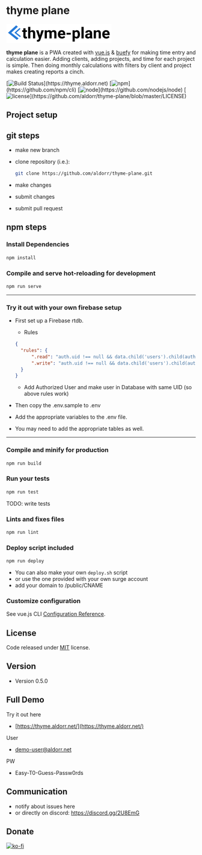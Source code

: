 # thyme plane

[![thyme plane](src/assets/logo.png)](https://github.com/aldorr/thyme-plane)

**thyme plane** is a PWA created with [vue.js](https://vuejs.org/)  & [buefy](https://buefy.org/) for making time entry and calculation easier. Adding clients, adding projects, and time for each project is simple. Then doing monthly calculations with filters by client and project makes creating reports a cinch.

[![Build Status](https://img.shields.io/badge/build-passing-passing?)](https://thyme.aldorr.net)
[![npm](https://img.shields.io/badge/npm-v6.14.6-success?)](https://github.com/npm/cli)
[![node](https://img.shields.io/badge/node-v12.18.3-success?)](https://github.com/nodejs/node)
[![license](https://img.shields.io/badge/license-MIT-informational?")](https://github.com/aldorr/thyme-plane/blob/master/LICENSE)

## Project setup

## git steps

* make new branch
* clone repository (i.e.):

    ```bash
    git clone https://github.com/aldorr/thyme-plane.git
    ```

* make changes
* submit changes
* submit pull request

## npm steps

### Install Dependencies

```bash
npm install
```

### Compile and serve hot-reloading for development

```bash
npm run serve
```

______

### Try it out with your own firebase setup

* First set up a Firebase rtdb.

  * Rules
  
  ``` json
  {
    "rules": {
        ".read": "auth.uid !== null && data.child('users').child(auth.uid) !== null",
        ".write": "auth.uid !== null && data.child('users').child(auth.uid) !== null"
    }
  }
  ```
  
  * Add Authorized User and make user in Database with same UID (so above rules work)

* Then copy the .env.sample to .env

* Add the appropriate variables to the .env file.

* You may need to add the appropriate tables as well.

______

### Compile and minify for production

```bash
npm run build
```

### Run your tests

```bash
npm run test
```

TODO: write tests

### Lints and fixes files

```bash
npm run lint
```

### Deploy script included

```bash
npm run deploy
```

* You can also make your own `deploy.sh` script
* or use the one provided with your own surge account
* add your domain to /public/CNAME

### Customize configuration

See vue.js CLI [Configuration Reference](https://cli.vuejs.org/config/).

## License

Code released under [MIT](https://github.com/buefy/buefy/blob/master/LICENSE) license.

## Version

* Version 0.5.0

## Full Demo

Try it out here

* [https://thyme.aldorr.net/](https://thyme.aldorr.net/)

User

* demo-user@aldorr.net

PW

* Easy-T0-Guess-Passw0rds

## Communication

* notify about issues here
* or directly on discord: https://discord.gg/2U8EmG

## Donate

[![ko-fi](https://ko-fi.com/img/githubbutton_sm.svg)](https://ko-fi.com/H2H354CTG)
